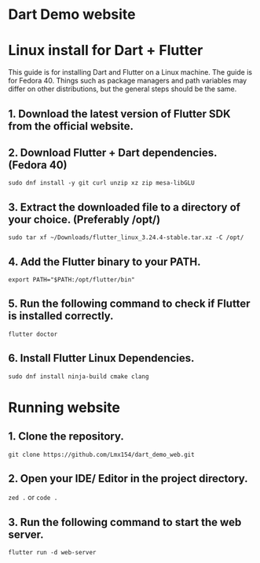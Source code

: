 # Dart Demo website

# Linux install for Dart + Flutter
This guide is for installing Dart and Flutter on a Linux machine. The guide is for Fedora 40. Things such as package managers and path variables may differ on other distributions, but the general steps should be the same.
## 1. Download the latest version of Flutter SDK from the official website.
## 2. Download Flutter + Dart dependencies.(Fedora 40)
```sudo dnf install -y git curl unzip xz zip mesa-libGLU```
## 3. Extract the downloaded file to a directory of your choice. (Preferably /opt/)
```sudo tar xf ~/Downloads/flutter_linux_3.24.4-stable.tar.xz -C /opt/```
## 4. Add the Flutter binary to your PATH.
```export PATH="$PATH:/opt/flutter/bin"```
## 5. Run the following command to check if Flutter is installed correctly.
```flutter doctor```
## 6. Install Flutter Linux Dependencies.
```sudo dnf install ninja-build cmake clang```

# Running website
## 1. Clone the repository.
```git clone https://github.com/Lmx154/dart_demo_web.git```
## 2. Open your IDE/ Editor in the project directory.
```zed .``` or ```code .```
## 3. Run the following command to start the web server.
```flutter run -d web-server```
